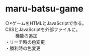 # maru-batsu-game
○×ゲームをHTMLとJavaScriptで作る。  
CSSとJavaScriptを外部ファイルに。  
　　
機能の追加  
・リーチ時の色変更  
・勝利時の色変更
